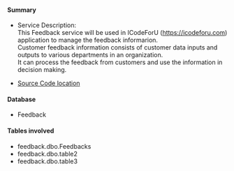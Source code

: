 ﻿#### Summary ####

- Service Description: 
  <br />This Feedback service will be used in ICodeForU (https://icodeforu.com) application to manage the feedback informarion.
  <br />Customer feedback information consists of customer data inputs and outputs to various departments in an organization.
  <br />It can process the feedback from customers and use the information in decision making. 

- [Source Code location](https://keesari.visualstudio.com/AKLab/_git/FeedbackService)

#### Database ####

- Feedback

#### Tables involved ####

- feedback.dbo.Feedbacks
- feedback.dbo.table2
- feedback.dbo.table3



